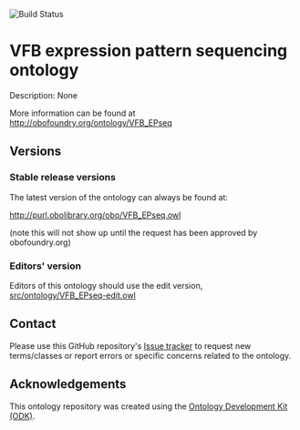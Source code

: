 
![Build Status](https://github.com/VirtualFlyBrain/vfb-EPseq-ontology/workflows/CI/badge.svg)
# VFB expression pattern sequencing ontology

Description: None

More information can be found at http://obofoundry.org/ontology/VFB_EPseq

## Versions

### Stable release versions

The latest version of the ontology can always be found at:

http://purl.obolibrary.org/obo/VFB_EPseq.owl

(note this will not show up until the request has been approved by obofoundry.org)

### Editors' version

Editors of this ontology should use the edit version, [src/ontology/VFB_EPseq-edit.owl](src/ontology/VFB_EPseq-edit.owl)

## Contact

Please use this GitHub repository's [Issue tracker](https://github.com/VirtualFlyBrain/vfb-EPseq-ontology/issues) to request new terms/classes or report errors or specific concerns related to the ontology.

## Acknowledgements

This ontology repository was created using the [Ontology Development Kit (ODK)](https://github.com/INCATools/ontology-development-kit).